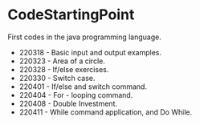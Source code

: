 # CodeStartingPoint
First codes in the java programming language.

+ 220318 - Basic input and output examples.
+ 220323 - Area of a circle.
+ 220328 - If/else exercises.
+ 220330 - Switch case.
+ 220401 - If/else and switch command.
+ 220404 - For - looping command.
+ 220408 - Double Investment.
+ 220411 - While command application, and Do While.
